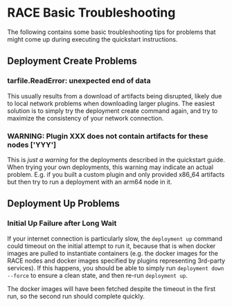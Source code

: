 # RACE Basic Troubleshooting

The following contains some basic troubleshooting tips for problems that might come up during executing the quickstart instructions.

## Deployment Create Problems

### tarfile.ReadError: unexpected end of data

This usually results from a download of artifacts being disrupted, likely due to local network problems when downloading larger plugins. The easiest solution is to simply try the deployment create command again, and try to maximize the consistency of your network connection.

### WARNING: Plugin XXX does not contain artifacts for these nodes ['YYY']

This is _just a warning_ for the deployments described in the quickstart guide. When trying your own deployments, this warning may indicate an actual problem. E.g. if you built a custom plugin and only provided x86_64 artifacts but then try to run a deployment with an arm64 node in it.

## Deployment Up Problems

### Initial Up Failure after Long Wait

If your internet connection is particularly slow, the `deployment up` command could timeout on the initial attempt to run it, because that is when docker images are pulled to instantiate containers (e.g. the docker images for the RACE nodes and docker images specified by plugins representing 3rd-party services). If this happens, you should be able to simply run `deployment down --force` to ensure a clean state, and then re-run `deployment up`.

The docker images will have been fetched despite the timeout in the first run, so the second run should complete quickly.
